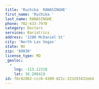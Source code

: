 ```yaml
---
title: 'Ruchika  RANASINGHE'
first_name: 'Ruchika '
last_name: RANASINGHE
phone: 702-633-7970
category: Doctors
services: Bariatrics
address: '2280 McDaniel St'
city: 'North Las Vegas'
state: NV
zip: '89030'
license_type: MD
_geoloc:
  -
    lng: -115.12318
    lat: 36.206419
id: f8c92862-ccc6-4309-821c-223293432eb4
---
```

